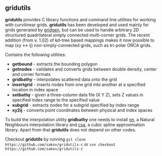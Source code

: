 ## gridutils ##

**gridutils** provides C library functions and command line utilities for working with curvilinear grids.
**gridutils** has been developed and used mainly for grids generated by [gridgen](https://github.com/sakov/gridgen-c), but can be used to handle arbitrary 2D structured quadrilateral simply connected multi-corner grids.
The recent addition (from v. 1.02) of kd-tree based mappings makes it now possible to map (xy <-> ij) non-simply-connected grids, such as tri-polar ORCA grids.

Contains the following utilities:

  - **getbound** - extracts the bounding polygon
  - **getnodes** - validates and converts grids between double density, center and corner formats
  - **gridbathy** - interpolates scattered data onto the grid
  - **insertgrid** - inserts nodes from one grid into another at a specified location in index space
  - **setbathy** - given a three-column data file (X Y Z), sets Z values in specified index range to the specified value
  - **subgrid** - extracts nodes for a subgrid specified by index range
  - **xy2ij** - converts point coordinates between physical and index spaces

To build the interpolation utility **gridbathy** one needs to install [nn](https://github.com/sakov/nn-c), a Natural 
Neighbours interpolation library and [csa](https://github.com/sakov/nn-c), a cubic spline approximation library. Apart 
from that **gridutils** does not depend on other codes.

Checkout **gridutils** by running `git clone https://github.com/sakov/gridutils-c` or `svn checkout https://github.com/sakov/gridutils-c`
